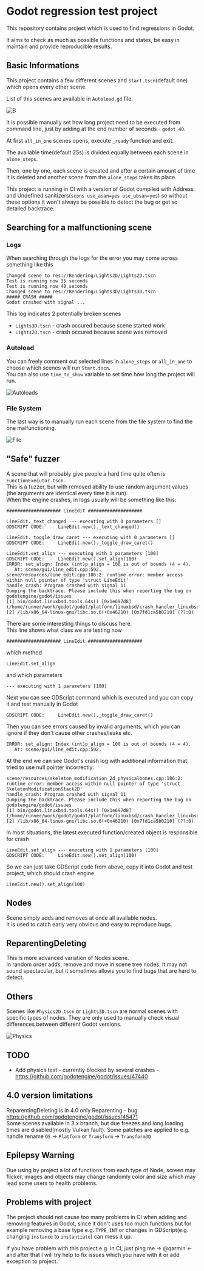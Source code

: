 # Godot regression test project
This repository contains project which is used to find regressions in Godot.

It aims to check as much as possible functions and states, be easy in maintain and provide reproducible results.

## Basic Informations
This project contains a few different scenes and `Start.tscn`(default one) which opens every other scene. 

List of this scenes are available in `Autoload.gd` file.

![B](https://user-images.githubusercontent.com/41945903/104442905-060e7c00-5596-11eb-9000-f9bb338ece79.png)

It is possible manually set how long project need to be executed from command line, just by adding at the end number of seconds - `godot 40`.

At first `all_in_one` scenes opens, execute `_ready` function and exit. 

The available time(default 25s) is divided equally between each scene in `alone_steps`.

Then, one by one, each scene is created and after a certain amount of time it is deleted and another scene from the `alone_steps` takes its place.

This project is running in CI with a version of Godot compiled with Address and Undefined sanitizers(`scons use_asan=yes use_ubsan=yes`) so without these options it won't always be possible to detect the bug or get so detailed backtrace.

## Searching for a malfunctioning scene
### Logs
When searching through the logs for the error you may come across something like this
```
Changed scene to res://Rendering/Lights2D/Lights2D.tscn
Test is running now 35 seconds
Test is running now 40 seconds
Changed scene to res://Rendering/Lights3D/Lights3D.tscn
##### CRASH #####
Godot crashed with signal ...
```
This log indicates 2 potentially broken scenes
- `Lights3D.tscn` - crash occured because scene started work
- `Lights2D.tscn` - crash occured because scene was removed
### Autoload
You can freely comment out selected lines in `alone_steps` or `all_in_one` to choose which scenes will run `Start.tscn`.  
You can also use `time_to_show` variable to set time how long the project will run.  

![Autoloads](https://user-images.githubusercontent.com/41945903/115044743-16582f00-9ed6-11eb-889f-4f07ad6c7d13.png)

### File System
The last way is to manually run each scene from the file system to find the one malfunctioning.

![File](https://user-images.githubusercontent.com/41945903/115044733-13f5d500-9ed6-11eb-9364-43a1a142a6f1.png)

## "Safe" fuzzer
A scene that will probably give people a hard time quite often is `FunctionExecutor.tscn`.  
This is a fuzzer, but with removed ability to use random argument values (the arguments are identical every time it is run).  
When the engine crashes, in logs usually will be something like this:
```
#################### LineEdit ####################

LineEdit._text_changed --- executing with 0 parameters []
GDSCRIPT CODE:     LineEdit.new()._text_changed()

LineEdit._toggle_draw_caret --- executing with 0 parameters []
GDSCRIPT CODE:     LineEdit.new()._toggle_draw_caret()

LineEdit.set_align --- executing with 1 parameters [100]
GDSCRIPT CODE:     LineEdit.new().set_align(100)
ERROR: set_align: Index (int)p_align = 100 is out of bounds (4 = 4).
   At: scene/gui/line_edit.cpp:592.
scene/resources/line_edit.cpp:186:2: runtime error: member access within null pointer of type 'struct LineEdit'
handle_crash: Program crashed with signal 11
Dumping the backtrace. Please include this when reporting the bug on godotengine/godot/issues
[1] bin/godot.linuxbsd.tools.64s() [0x1e697d8] (/home/runner/work/godot/godot/platform/linuxbsd/crash_handler_linuxbsd.cpp:54)
[2] /lib/x86_64-linux-gnu/libc.so.6(+0x46210) [0x7fd1ca5b0210] (??:0)
```
There are some interesting things to discuss here.  
This line shows what class we are testing now
```
#################### LineEdit ####################
```
which method
```
LineEdit.set_align
```
and which parameters
```
--- executing with 1 parameters [100]
```
Next you can see GDScript command which is executed and you can copy it and test manually in Godot
```
GDSCRIPT CODE:     LineEdit.new()._toggle_draw_caret()
```
Then you can see errors caused by invalid arguments, which you can ignore if they don't cause other crashes/leaks etc.
```
ERROR: set_align: Index (int)p_align = 100 is out of bounds (4 = 4).
   At: scene/gui/line_edit.cpp:592.
```
At the end we can see Godot's crash log with additional information that tried to use null pointer incorrectly:
```
scene/resources/skeleton_modification_2d_physicalbones.cpp:186:2: runtime error: member access within null pointer of type 'struct SkeletonModificationStack2D'
handle_crash: Program crashed with signal 11
Dumping the backtrace. Please include this when reporting the bug on godotengine/godot/issues
[1] bin/godot.linuxbsd.tools.64s() [0x1e697d8] (/home/runner/work/godot/godot/platform/linuxbsd/crash_handler_linuxbsd.cpp:54)
[2] /lib/x86_64-linux-gnu/libc.so.6(+0x46210) [0x7fd1ca5b0210] (??:0)
```
In most situations, the latest executed function/created object is responsible for crash
```
LineEdit.set_align --- executing with 1 parameters [100]
GDSCRIPT CODE:     LineEdit.new().set_align(100)
```
So we can just take GDScript code from above, copy it into Godot and test project, which should crash engine
```
LineEdit.new().set_align(100)
```

## Nodes
Scene simply adds and removes at once all available nodes.   
It is used to catch early very obvious and easy to reproduce bugs.

## ReparentingDeleting
This is more advanced variation of Nodes scene.  
In random order adds, remove and move in scene tree nodes. It may not sound spectacular, but it sometimes allows you to find bugs that are hard to detect.

## Others
Scenes like `Physics2D.tscn` or `Lights3D.tscn` are normal scenes with specific types of nodes. They are only used to manually check visual differences between different Godot versions.

![Physics](https://user-images.githubusercontent.com/41945903/115050994-9da8a100-9edc-11eb-99f6-9375ef917be1.png)

## TODO
- Add physics test - currently blocked by several crashes - https://github.com/godotengine/godot/issues/47440

## 4.0 version limitations
ReparentingDeleting is in 4.0 only Reparenting - bug https://github.com/godotengine/godot/issues/45471  
Some scenes available in 3.x branch, but due freezes and long loading times are disabled(mostly Vulkan fault).
Some patches are applied to e.g. handle rename `OS` -> `Platform` or `Transform` -> `Transform3D`

## Epilepsy Warning
Due using by project a lot of functions from each type of Node, screen may flicker, images and objects may change randomly color and size which may lead some users to health problems.

## Problems with project
The project should not cause too many problems in CI when adding and removing features in Godot, since it don't uses too much functions but for example removing a base type e.g. `TYPE_INT` or changes in GDScript(e.g. changing `instance` to `instantiate`) can mess it up.

If you have problem with this project e.g. in CI, just ping me -> @qarmin <- and after that I will try help to fix issues which you have with it or add exception to project.


